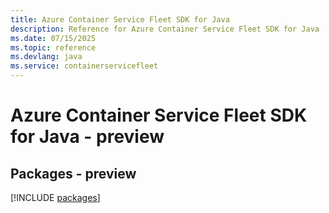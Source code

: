 ```yaml
---
title: Azure Container Service Fleet SDK for Java
description: Reference for Azure Container Service Fleet SDK for Java
ms.date: 07/15/2025
ms.topic: reference
ms.devlang: java
ms.service: containerservicefleet
---
```

# Azure Container Service Fleet SDK for Java - preview
## Packages - preview
[!INCLUDE [packages](container-service-fleet-index.md)]